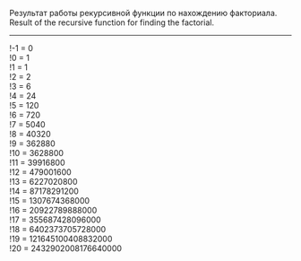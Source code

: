 Результат работы рекурсивной функции по нахождению факториала.<br>
Result of the recursive function for finding the factorial.
***
!-1 = 0
<br>
!0 = 1
<br>
!1 = 1
<br>
!2 = 2
<br>
!3 = 6
<br>
!4 = 24
<br>
!5 = 120
<br>
!6 = 720
<br>
!7 = 5040
<br>
!8 = 40320
<br>
!9 = 362880
<br>
!10 = 3628800
<br>
!11 = 39916800
<br>
!12 = 479001600
<br>
!13 = 6227020800
<br>
!14 = 87178291200
<br>
!15 = 1307674368000
<br>
!16 = 20922789888000
<br>
!17 = 355687428096000
<br>
!18 = 6402373705728000
<br>
!19 = 121645100408832000
<br>
!20 = 2432902008176640000
